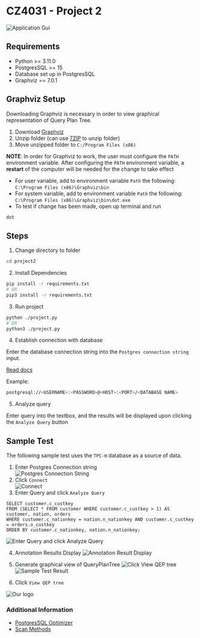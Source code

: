 # CZ4031 - Project 2

![Application Gui](./assets/application_gui.png)

## Requirements

- Python >= 3.11.0
- PostgresSQL >= 15
- Database set up in PostgresSQL
- Graphviz == 7.0.1

## Graphviz Setup

Downloading Graphviz is necessary in order to view graphical representation of Query Plan Tree.

1. Download [Graphviz](https://graphviz.org/download/)
2. Unzip folder (can use [7ZIP](https://www.7-zip.org/download.html) to unzip folder)
3. Move unzipped folder to `C:/Program Files (x86)`

**NOTE**: In order for Graphviz to work, the user must configure the `PATH` environment variable. After configuring the `PATH` environment variable, a **restart** of the computer will be needed for the change to take effect

- For user variable, add to environment variable `Path` the following: `C:\Program Files (x86)\Graphviz\bin`
- For system variable, add to environment variable `Path` the following: `C:\Program Files (x86)\Graphviz\bin\dot.exe`
- To test if change has been made, open up terminal and run

```bash
dot
```

## Steps

1. Change directory to folder

```bash
cd project2
```

2. Install Dependencies

```bash
pip install -r requirements.txt
# OR
pip3 install -r requirements.txt
```

3. Run project

```bash
python ./project.py
# OR
python3 ./project.py
```

4. Establish connection with database

Enter the database connection string into the `Postgres connection string` input.

[Read docs](https://www.postgresql.org/docs/current/libpq-connect.html#LIBPQ-CONNSTRING)

Example:

```bash
postgresql://<USERNAME>:<PASSWORD>@<HOST>:<PORT>/<DATABASE NAME>
```

5. Analyze query

Enter query into the textbox, and the results will be displayed upon clicking the `Analyze Query` button

## Sample Test

The following sample test uses the `TPC-H` database as a source of data.

1. Enter Postgres Connection string  
![Postgres Connection String](./assets/walkThroughSteps/ss1.png)  
2. Click `Connect`  
![Connect](./assets/walkThroughSteps/ss2.png)  
3. Enter Query and click `Analyze Query`

```postgres
SELECT customer.c_custkey
FROM (SELECT * FROM customer WHERE customer.c_custkey > 1) AS customer, nation, orders
WHERE customer.c_nationkey = nation.n_nationkey AND customer.c_custkey = orders.o_custkey
ORDER BY customer.c_nationkey, nation.n_nationkey;
```
![Enter Query and click Analyze Query](./assets/walkThroughSteps/ss3.png)  

4. Annotation Results Display
![Annotation Result Display](./assets/walkThroughSteps/ss4_1.png)  

5. Generate graphical view of QueryPlanTree 
![Click View QEP tree](./assets/walkThroughSteps/ss4_2.png)  
![Sample Test Result](./assets/walkThroughSteps/ss_5.png)


4. Click `View QEP tree`

<img
    style="display: block;
           margin-left: auto;
           margin-right: auto;"
    src="./assets/sample_viz.png"
    alt="Our logo">
</img>

### Additional Information

- [PostgresSQL Optimizer](https://www.postgresql.org/docs/current/planner-optimizer.html)
- [Scan Methods](https://severalnines.com/blog/overview-various-scan-methods-postgresql/)
